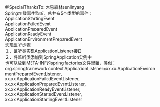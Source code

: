 @SpecialThanksTo: 木易森林senlinyang  
Spring加载事件监听，总共有5个类型的事件：  
ApplicationStartingEvent  
ApplicationFailedEvent  
ApplicationPreparedEvent  
ApplicationReadyEvent  
ApplicationEnvironmentPreparedEvent  
实现监听步骤  
１．监听类实现ApplicationListener接口  
２．将监听类添加到SpringApplication实例中  
也可以放到META-INF的spring.factories文件里面，类似：  
org.springframework.context.ApplicationListener=xx.xx.ApplicationEnvironmentPreparedEventListener,\
  xx.xx.ApplicationFailedEventListener,\
  xx.xx.ApplicationPreparedEventListener,\
  xx.xx.ApplicationReadyEventListener,\
  xx.xx.ApplicationStartedEventListener,\
  xx.xx.ApplicationStartingEventListener 